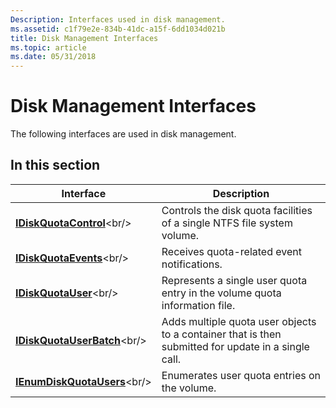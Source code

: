```yaml
---
Description: Interfaces used in disk management.
ms.assetid: c1f79e2e-834b-41dc-a15f-6dd1034d021b
title: Disk Management Interfaces
ms.topic: article
ms.date: 05/31/2018
---
```


# Disk Management Interfaces

The following interfaces are used in disk management.

## In this section



| Interface                                                     | Description                                                                                                    |
|---------------------------------------------------------------|----------------------------------------------------------------------------------------------------------------|
| [**IDiskQuotaControl**](https://msdn.microsoft.com/library/Aa365009(v=VS.85).aspx)<br/>     | Controls the disk quota facilities of a single NTFS file system volume.<br/>                             |
| [**IDiskQuotaEvents**](https://msdn.microsoft.com/library/Aa365031(v=VS.85).aspx)<br/>       | Receives quota-related event notifications.<br/>                                                         |
| [**IDiskQuotaUser**](https://msdn.microsoft.com/library/Aa365033(v=VS.85).aspx)<br/>           | Represents a single user quota entry in the volume quota information file.<br/>                          |
| [**IDiskQuotaUserBatch**](https://msdn.microsoft.com/library/Aa365034(v=VS.85).aspx)<br/> | Adds multiple quota user objects to a container that is then submitted for update in a single call.<br/> |
| [**IEnumDiskQuotaUsers**](https://msdn.microsoft.com/library/Aa365054(v=VS.85).aspx)<br/> | Enumerates user quota entries on the volume.<br/>                                                        |



 

 

 




